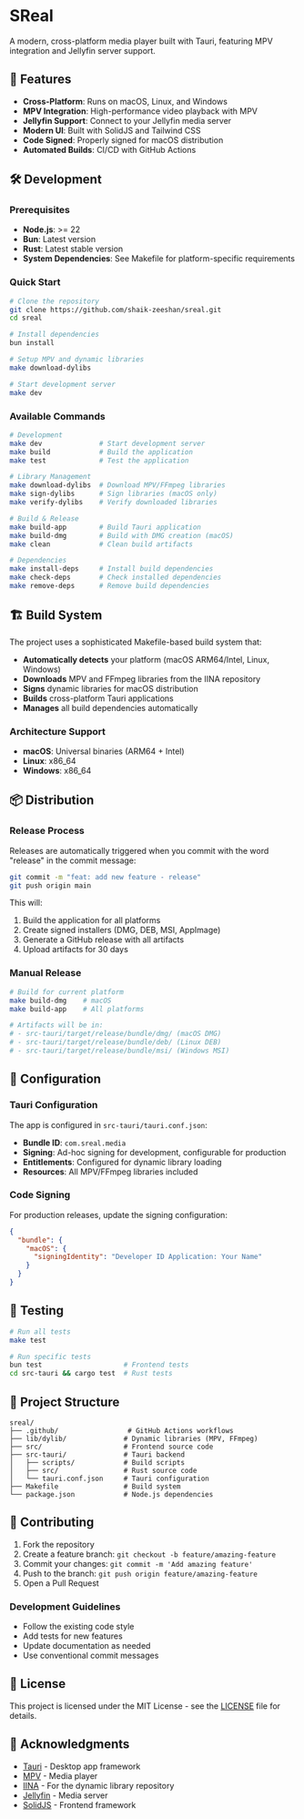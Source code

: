 # SReal

A modern, cross-platform media player built with Tauri, featuring MPV integration and Jellyfin server support.

## 🚀 Features

- **Cross-Platform**: Runs on macOS, Linux, and Windows
- **MPV Integration**: High-performance video playback with MPV
- **Jellyfin Support**: Connect to your Jellyfin media server
- **Modern UI**: Built with SolidJS and Tailwind CSS
- **Code Signed**: Properly signed for macOS distribution
- **Automated Builds**: CI/CD with GitHub Actions

## 🛠️ Development

### Prerequisites

- **Node.js**: >= 22
- **Bun**: Latest version
- **Rust**: Latest stable version
- **System Dependencies**: See Makefile for platform-specific requirements

### Quick Start

```bash
# Clone the repository
git clone https://github.com/shaik-zeeshan/sreal.git
cd sreal

# Install dependencies
bun install

# Setup MPV and dynamic libraries
make download-dylibs

# Start development server
make dev
```

### Available Commands

```bash
# Development
make dev              # Start development server
make build            # Build the application
make test             # Test the application

# Library Management
make download-dylibs  # Download MPV/FFmpeg libraries
make sign-dylibs      # Sign libraries (macOS only)
make verify-dylibs    # Verify downloaded libraries

# Build & Release
make build-app        # Build Tauri application
make build-dmg        # Build with DMG creation (macOS)
make clean            # Clean build artifacts

# Dependencies
make install-deps     # Install build dependencies
make check-deps       # Check installed dependencies
make remove-deps      # Remove build dependencies
```

## 🏗️ Build System

The project uses a sophisticated Makefile-based build system that:

- **Automatically detects** your platform (macOS ARM64/Intel, Linux, Windows)
- **Downloads** MPV and FFmpeg libraries from the IINA repository
- **Signs** dynamic libraries for macOS distribution
- **Builds** cross-platform Tauri applications
- **Manages** all build dependencies automatically

### Architecture Support

- **macOS**: Universal binaries (ARM64 + Intel)
- **Linux**: x86_64
- **Windows**: x86_64

## 📦 Distribution

### Release Process

Releases are automatically triggered when you commit with the word "release" in the commit message:

```bash
git commit -m "feat: add new feature - release"
git push origin main
```

This will:
1. Build the application for all platforms
2. Create signed installers (DMG, DEB, MSI, AppImage)
3. Generate a GitHub release with all artifacts
4. Upload artifacts for 30 days

### Manual Release

```bash
# Build for current platform
make build-dmg    # macOS
make build-app    # All platforms

# Artifacts will be in:
# - src-tauri/target/release/bundle/dmg/ (macOS DMG)
# - src-tauri/target/release/bundle/deb/ (Linux DEB)
# - src-tauri/target/release/bundle/msi/ (Windows MSI)
```

## 🔧 Configuration

### Tauri Configuration

The app is configured in `src-tauri/tauri.conf.json`:

- **Bundle ID**: `com.sreal.media`
- **Signing**: Ad-hoc signing for development, configurable for production
- **Entitlements**: Configured for dynamic library loading
- **Resources**: All MPV/FFmpeg libraries included

### Code Signing

For production releases, update the signing configuration:

```json
{
  "bundle": {
    "macOS": {
      "signingIdentity": "Developer ID Application: Your Name"
    }
  }
}
```

## 🧪 Testing

```bash
# Run all tests
make test

# Run specific tests
bun test                    # Frontend tests
cd src-tauri && cargo test  # Rust tests
```

## 📁 Project Structure

```
sreal/
├── .github/                 # GitHub Actions workflows
├── lib/dylib/              # Dynamic libraries (MPV, FFmpeg)
├── src/                    # Frontend source code
├── src-tauri/              # Tauri backend
│   ├── scripts/            # Build scripts
│   ├── src/                # Rust source code
│   └── tauri.conf.json     # Tauri configuration
├── Makefile                # Build system
└── package.json            # Node.js dependencies
```

## 🤝 Contributing

1. Fork the repository
2. Create a feature branch: `git checkout -b feature/amazing-feature`
3. Commit your changes: `git commit -m 'Add amazing feature'`
4. Push to the branch: `git push origin feature/amazing-feature`
5. Open a Pull Request

### Development Guidelines

- Follow the existing code style
- Add tests for new features
- Update documentation as needed
- Use conventional commit messages

## 📄 License

This project is licensed under the MIT License - see the [LICENSE](LICENSE) file for details.

## 🙏 Acknowledgments

- [Tauri](https://tauri.app/) - Desktop app framework
- [MPV](https://mpv.io/) - Media player
- [IINA](https://iina.io/) - For the dynamic library repository
- [Jellyfin](https://jellyfin.org/) - Media server
- [SolidJS](https://www.solidjs.com/) - Frontend framework